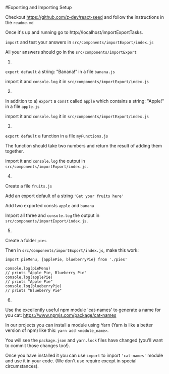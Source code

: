 #Exporting and Importing
Setup

Checkout https://github.com/z-dev/react-seed and follow the instructions in the `readme.md`

Once it's up and running go to http://localhost/importExportTasks.

`import` and test your answers in `src/components/importExport/index.js`

All your answers should go in the `src/components/importExport` 

1. 

`export default` a string: "Banana!" in a file `banana.js`

import it and `console.log` it in `src/components/importExport/index.js`


2.

In addition to a) `export` a `const` called `apple` which contains a string: "Apple!" in a file `apple.js`

import it and `console.log` it in `src/components/importExport/index.js`


3.

`export default` a function in a file `myFunctions.js`

The function should take two numbers and return the result of adding them together.

import it and `console.log` the output in `src/components/importExport/index.js`.

4.

Create a file `fruits.js`

Add an export default of a string `'Get your fruits here'`

Add two exported consts `apple` and `banana`

Import all three and `console.log` the output in `src/components/importExport/index.js`.

5.

Create a folder `pies`

Then in `src/components/importExport/index.js`, make this work:
```
import pieMenu, {applePie, blueberryPie} from './pies'

console.log(pieMenu)
// prints "Apple Pie, Blueberry Pie"
console.log(applePie)
// prints "Apple Pie"
console.log(blueberryPie)
// prints "Blueberry Pie"
```

6.

Use the excellently useful npm module 'cat-names' to generate a name for you cat: https://www.npmjs.com/package/cat-names

In our projects you can install a module using Yarn (Yarn is like a better version of npm) like this: `yarn add <module_name>`.

You will see the `package.json` and `yarn.lock` files have changed (you'll want to commit those changes too!).

Once you have installed it you can use `import` to import `'cat-names'` module and use it in your code. (We don't use require except in special circumstances).

